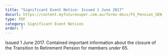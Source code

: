 ```yaml
---
title: "Significant Event Notice: Issued 1 June 2017"
docurl: https://content.myfuturesuper.com.au/forms-docs/FS_Pension_SEN_TTR_closure_under_65_1_June_2017.pdf
type: PDF
category: Significant Event Notices
order: 7
---
```


Issued 1 June 2017. Contained important information about the closure of the Transition to Retirement Pension for members _under_ 65.
